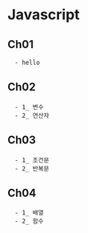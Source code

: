 # Javascript
 ## Ch01 
      - hello
 
 ## Ch02
      - 1_ 변수
      - 2_ 연산자
 
  ## Ch03
      - 1_ 조건문
      - 2_ 반복문
      
  ## Ch04
      - 1_ 배열
      - 2_ 함수
